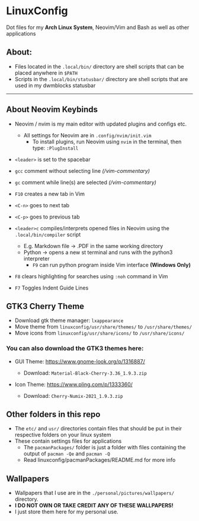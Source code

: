 # LinuxConfig
Dot files for my **Arch Linux System**, Neovim/Vim and Bash as well as other applications

## About:
- Files located in the `.local/bin/` directory are shell scripts that can be placed anywhere in `$PATH`
- Scripts in the `.local/bin/statusbar/` directory are shell scripts that are used in my dwmblocks statusbar

--------------------------

## About Neovim Keybinds
- Neovim / nvim is my main editor with updated plugins and configs etc.
  - All settings for Neovim are in `.config/nvim/init.vim`
	- To install plugins, run Neovim using `nvim` in the terminal, then type: `:PlugInstall`

- `<leader>` is set to the spacebar
- `gcc` comment without selecting line *(/vim-commentary)*
- `gc` comment while line(s) are selected *(/vim-commentary)*
- `F10` creates a new tab in Vim
- `<C-n>` goes to next tab
- `<C-p>` goes to previous tab
- `<leader>c` compiles/interprets opened files in Neovim using the `.local/bin/compiler` script
	- E.g. Markdown file -> .PDF in the same working directory
	- Python -> opens a new st terminal and runs with the python3 interpreter
		- `F9` can run python program inside Vim interface **(Windows Only)**
- `F8` clears highlighting for searches using `:noh` command in Vim
- `F7` Toggles Indent Guide Lines

## GTK3 Cherry Theme
- Download gtk theme manager: `lxappearance`
- Move theme from `linuxconfig/usr/share/themes/` to `/usr/share/themes/`
- Move icons from `linuxconfig/usr/share/icons/` to `/usr/share/icons/`

### You can also download the GTK3 themes here: 
- GUI Theme: https://www.gnome-look.org/p/1316887/
		
	- Download: `Material-Black-Cherry-3.36_1.9.3.zip`

- Icon Theme: https://www.pling.com/p/1333360/

	- Download: `Cherry-Numix-2021_1.9.3.zip`

## Other folders in this repo
- The `etc/` and `usr/` directories contain files that should be put in their respective folders on your linux system
- These contain settings files for applications
	- The `pacmanPackages/` folder is just a folder with files containing the output of `pacman -Qe` and `pacman -Q`
	- Read linuxconfig/pacmanPackages/README.md for more info

## Wallpapers
- Wallpapers that I use are in the `./personal/pictures/wallpapers/` directory.
- **I DO NOT OWN OR TAKE CREDIT ANY OF THESE WALLPAPERS!**
- I just store them here for my personal use.
